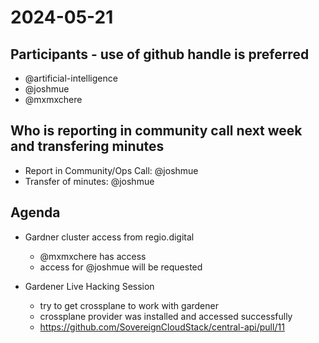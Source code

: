 # 2024-05-21

## Participants - use of github handle is preferred

- @artificial-intelligence
- @joshmue
- @mxmxchere

## Who is reporting in community call next week and transfering minutes

- Report in Community/Ops Call: @joshmue
- Transfer of minutes: @joshmue

## Agenda

* Gardner cluster access from regio.digital
    * @mxmxchere has access
    * access for @joshmue will be requested

* Gardener Live Hacking Session
    * try to get crossplane to work with gardener
    * crossplane provider was installed and accessed successfully
    * https://github.com/SovereignCloudStack/central-api/pull/11
